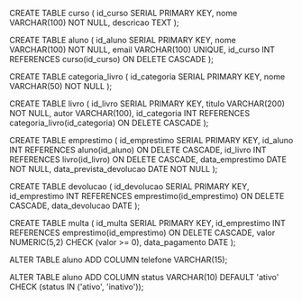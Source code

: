 CREATE TABLE curso (
    id_curso SERIAL PRIMARY KEY,
    nome VARCHAR(100) NOT NULL,
    descricao TEXT
);

CREATE TABLE aluno (
    id_aluno SERIAL PRIMARY KEY,
    nome VARCHAR(100) NOT NULL,
    email VARCHAR(100) UNIQUE,
    id_curso INT REFERENCES curso(id_curso) ON DELETE CASCADE
);

CREATE TABLE categoria_livro (
    id_categoria SERIAL PRIMARY KEY,
    nome VARCHAR(50) NOT NULL
);

CREATE TABLE livro (
    id_livro SERIAL PRIMARY KEY,
    titulo VARCHAR(200) NOT NULL,
    autor VARCHAR(100),
    id_categoria INT REFERENCES categoria_livro(id_categoria) ON DELETE CASCADE
);

CREATE TABLE emprestimo (
    id_emprestimo SERIAL PRIMARY KEY,
    id_aluno INT REFERENCES aluno(id_aluno) ON DELETE CASCADE,
    id_livro INT REFERENCES livro(id_livro) ON DELETE CASCADE,
    data_emprestimo DATE NOT NULL,
    data_prevista_devolucao DATE NOT NULL
);

CREATE TABLE devolucao (
    id_devolucao SERIAL PRIMARY KEY,
    id_emprestimo INT REFERENCES emprestimo(id_emprestimo) ON DELETE CASCADE,
    data_devolucao DATE
);

CREATE TABLE multa (
    id_multa SERIAL PRIMARY KEY,
    id_emprestimo INT REFERENCES emprestimo(id_emprestimo) ON DELETE CASCADE,
    valor NUMERIC(5,2) CHECK (valor >= 0),
    data_pagamento DATE
);

ALTER TABLE aluno ADD COLUMN telefone VARCHAR(15);

ALTER TABLE aluno ADD COLUMN status VARCHAR(10) DEFAULT 'ativo' CHECK (status IN ('ativo', 'inativo'));

